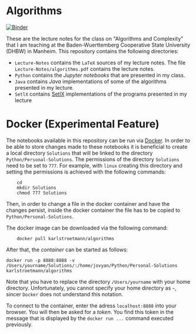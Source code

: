 Algorithms
==========
[![Binder](https://mybinder.org/badge_logo.svg)](https://mybinder.org/v2/gh/karlstroetmann/Algorithms/HEAD)

These are the lecture notes for the class on "Algorithms and Complexity" that I am teaching at
the Baden-Wuerttemberg Cooperative State University (DHBW) in Manheim.  This repository contains
the following directories:

* `Lecture-Notes` contains the `LaTeX` sources of my lecture notes.
   The file `Lecture-Notes/algorithms.pdf` contains the lecture notes.
* `Python` contains the *Jupyter notebooks* that are presented in my class.   
* `Java` contains *Java* implementations of some of the algorithms presented in my lecture.
* `SetlX` contains [SetlX](https://randoom.org/Software/SetlX/) implementations of the programs
  presented in my lecture
  
# Docker (Experimental Feature)

The notebooks available in this repository can be run via [Docker](https://www.docker.com).
In order to be able to store changes made to these notebooks it is beneficial to create a local
directory `Solutions` that will be linked to the 
directory `Python/Personal-Solutions`.  The permissions of the directory `Solutions` need
to be set to `777`.  For example, with `linux` creating this directory and setting the permissions
is achieved with the following commands:
```
    cd
    mkdir Solutions
    chmod 777 Solutions
```
Then, in order to change a file in the docker container and have the changes persist, inside the docker
container the file has to be copied to `Python/Personal-Solutions`.

The docker image can be downloaded via the following command:
```
    docker pull karlstroetmann/algorithms
```
After that, the *container* can be started as follows:
```
docker run -p 8888:8888 -v /Users/yourname/Solutions/:/home/jovyan/Python/Personal-Solutions karlstroetmann/algorithms
```
Note that you have to replace the directory `/Users/yourname` with your home directory.
Unfortunately, you cannot specify your home directory as `~`, sincer `Docker` does not
understand this notation.

To connect to the container, enter the adress `localhost:8888` into your browser.
You will then be asked for a *token*.  You find this token in the message that is
displayed by the `docker run ...` command executed previously.